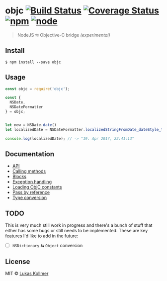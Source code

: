 # objc [![Build Status](https://img.shields.io/travis/lukaskollmer/objc.svg?style=flat-square)](https://travis-ci.org/lukaskollmer/objc) [![Coverage Status](https://img.shields.io/coveralls/lukaskollmer/objc.svg?style=flat-square)](https://coveralls.io/github/lukaskollmer/objc?branch=master) [![npm](https://img.shields.io/npm/v/objc.svg?style=flat-square)](https://www.npmjs.com/package/objc) [![node](https://img.shields.io/node/v/objc.svg?style=flat-square)](https://www.npmjs.com/package/objc)

> NodeJS ⇆ Objective-C bridge _(experimental)_


## Install

```
$ npm install --save objc
```


## Usage

```js
const objc = require('objc');

const {
  NSDate,
  NSDateFormatter
} = objc;


let now = NSDate.date()
let localizedDate = NSDateFormatter.localizedStringFromDate_dateStyle_timeStyle_(now, 2, 2);

console.log(localizedDate); // -> "19. Apr 2017, 22:41:13"

```

## Documentation

- [API](https://lukaskollmer.github.io/objc/api.html)
- [Calling methods](https://lukaskollmer.github.io/objc/calling-methods.html)
- [Blocks](https://lukaskollmer.github.io/objc/blocks.html)
- [Exception handling](https://lukaskollmer.github.io/objc/exception-handling.html)
- [Loading ObjC constants](https://lukaskollmer.github.io/objc/loading-objc-constants.html)
- [Pass by reference](https://lukaskollmer.github.io/objc/pass-by-reference.html)
- [Type conversion](https://lukaskollmer.github.io/objc/type-conversion.html)



## TODO
This is very much still work in progress and there's a bunch of stuff that either has some bugs or still needs to be implemented. These are key features I'd like to add in the future:
- [ ] `NSDictionary` ⇆ `Object` conversion


## License

MIT © [Lukas Kollmer](https://lukas.vip)
